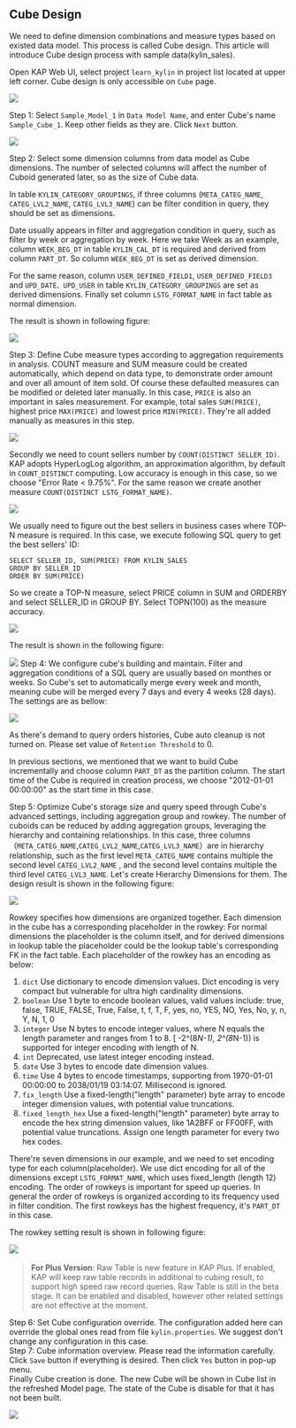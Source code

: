 ## Cube Design

We need to define dimension combinations and measure types based on existed data model. This process is called Cube design. This article will introduce Cube design process with sample data(kylin_sales).

Open KAP Web UI, select project `learn_kylin` in project list located at upper left corner. Cube design is only accessible on `Cube` page.

![](images/createcube_1.png)

Step 1: Select `Sample_Model_1` in `Data Model Name`, and enter Cube's name `Sample_Cube_1`. Keep other fields as they are. Click `Next` button.

![](images/createcube_2.png)

Step 2: Select some dimension columns from data model as Cube dimensions. The number of selected columns will affect the number of Cuboid generated later, so as the size of Cube data.

In table `KYLIN_CATEGORY_GROUPINGS`, if three columns (`META_CATEG_NAME`, `CATEG_LVL2_NAME`, `CATEG_LVL3_NAME`) can be filter condition in query, they should be set as dimensions.  

Date usually appears in filter and aggregation condition in query, such as filter by week or aggregation by week. Here we take Week as an example, column `WEEK_BEG_DT` in table `KYLIN_CAL_DT` is required and derived from column `PART_DT`. So column `WEEK_BEG_DT` is set as derived dimension.

For the same reason, column `USER_DEFINED_FIELD1`, `USER_DEFINED_FIELD3` and `UPD_DATE、UPD_USER` in table `KYLIN_CATEGORY_GROUPINGS` are set as derived dimensions. Finally set column `LSTG_FORMAT_NAME` in fact table as normal dimension.

The result is shown in following figure:

![](images/createcube_3.png)

Step 3: Define Cube measure types according to aggregation requirements in analysis. COUNT measure and SUM measure could be created automatically, which depend on data type, to demonstrate order amount and over all amount of item sold. Of course these defaulted measures can be modified or deleted later manually. In this case, `PRICE` is also an important in sales measurement. For example, total sales `SUM(PRICE)`, highest price `MAX(PRICE)` and lowest price `MIN(PRICE)`. They're all added manually as measures in this step.

![](images/createcube_4.png)

Secondly we need to count sellers number by `COUNT(DISTINCT SELLER_ID)`. KAP adopts HyperLogLog algorithm, an approximation algorithm, by default in `COUNT_DISTINCT` computing. Low accuracy is enough in this case, so we choose "Error Rate < 9.75%". For the same reason we create another measure `COUNT(DISTINCT LSTG_FORMAT_NAME)`.

![](images/createcube_5.png)

We usually need to figure out the best sellers in business cases where TOP-N measure is required. In this case, we execute following SQL query to get the best sellers' ID:

```
SELECT SELLER_ID, SUM(PRICE) FROM KYLIN_SALES 
GROUP BY SELLER_ID 
ORDER BY SUM(PRICE)
```

So we create a TOP-N measure, select PRICE column in SUM and ORDERBY and select SELLER_ID in GROUP BY. Select TOPN(100) as the measure accuracy.

![](images/createcube_6.png)

The result is shown in the following figure:

![](images/createcube_7.png)
Step 4: We configure cube's building and maintain. Filter and aggregation conditions of a SQL query are usually based on monthes or weeks. So Cube's set to automatically merge every week and month, meaning cube will be merged every 7 days and every 4 weeks (28 days). The settings are as bellow:

![](images/createcube_8.png)

As there's demand to query orders histories, Cube auto cleanup is not turned on. Please set value of `Retention Threshold` to 0.

In previous sections, we mentioned that we want to build Cube incrementally and choose column `PART_DT` as the partition column. The start time of the Cube is required in creation process, we choose "2012-01-01 00:00:00" as the start time in this case.

Step 5: Optimize Cube's storage size and query speed through Cube's advanced settings, including aggregation group and rowkey. The number of cuboids can be reduced by adding aggregation groups, leveraging the hierarchy and containing relationships. In this case, three columns （`META_CATEG_NAME`,`CATEG_LVL2_NAME`,`CATEG_LVL3_NAME`）are in hierarchy relationship, such as the first level `META_CATEG_NAME` contains multiple the second level `CATEG_LVL2_NAME` , and the second level contains multiple the third level `CATEG_LVL3_NAME`. Let's create Hierarchy Dimensions for them. The design result is shown in the following figure:

![](images/createcube_9.png)

Rowkey specifies how dimensions are organized together. Each dimension in the cube has a corresponding placeholder in the rowkey: For normal dimensions the placeholder is the column itself, and for derived dimensions in lookup table the placeholder could be the lookup table's corresponding FK in the fact table. Each placeholder of the rowkey has an encoding as below:  

1. `dict` Use dictionary to encode dimension values. Dict encoding is very compact but vulnerable for ultra high cardinality dimensions.
2. `boolean` Use 1 byte to encode boolean values, valid values include: true, false, TRUE, FALSE, True, False, t, f, T, F, yes, no, YES, NO, Yes, No, y, n, Y, N, 1, 0
3. `integer` Use N bytes to encode integer values, where N equals the length parameter and ranges from 1 to 8. [ -2^(8*N-1), 2^(8*N-1)) is supported for integer encoding with length of N. 
4. `int` Deprecated, use latest integer encoding instead. 
5. `date` Use 3 bytes to encode date dimension values. 
6. `time` Use 4 bytes to encode timestamps, supporting from 1970-01-01 00:00:00 to 2038/01/19 03:14:07. Millisecond is ignored. 
7. `fix_length` Use a fixed-length("length" parameter) byte array to encode integer dimension values, with potential value truncations. 
8. `fixed_length_hex` Use a fixed-length("length" parameter) byte array to encode the hex string dimension values, like 1A2BFF or FF00FF, with potential value truncations. Assign one length parameter for every two hex codes.

There're seven dimensions in our example, and we need to set encoding type for each column(placeholder). We use dict encoding for all of the dimensions except `LSTG_FORMAT_NAME`, which uses fixed_length (length 12) encoding. The order of rowkeys is important for speed up queries. In general the order of rowkeys is organized according to its frequency used in filter condition. The first rowkeys has the highest frequency, it's `PART_DT` in this case.

The rowkey setting result is shown in following figure:

![](images/createcube_10.png)
​	


> **For Plus Version**: Raw Table is new feature in KAP Plus. If enabled, KAP will keep raw table records in additional to cubing result, to support high speed raw record queries. Raw Table is still in the beta stage. It can be enabled and disabled, however other related settings are not effective at the moment.

Step 6: Set Cube configuration override. The configuration added here can override the global ones read from file `kylin.properties`. We suggest don't change any configuration in this case.
​	
Step 7: Cube information overview. Please read the information carefully. Click `Save` button if everything is desired. Then click `Yes` button in pop-up menu.
​	
Finally Cube creation is done. The new Cube will be shown in Cube list in the refreshed Model page. The state of the Cube is disable for that it has not been built.

![](images/createcube_11.png)
